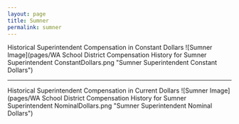 ```yaml
---
layout: page
title: Sumner
permalink: sumner
---
```



Historical Superintendent Compensation in Constant Dollars
![Sumner Image](pages/WA School District Compensation History for Sumner Superintendent ConstantDollars.png "Sumner Superintendent Constant Dollars")

___

Historical Superintendent Compensation in Current Dollars
![Sumner Image](pages/WA School District Compensation History for Sumner Superintendent NominalDollars.png "Sumner Superintendent Nominal Dollars")